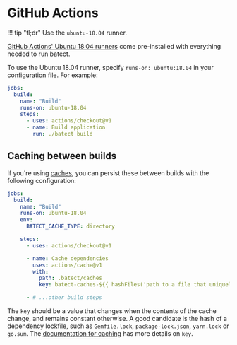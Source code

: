 # GitHub Actions

!!! tip "tl;dr"
    Use the `ubuntu-18.04` runner.

[GitHub Actions' Ubuntu 18.04 runners](https://help.github.com/en/actions/automating-your-workflow-with-github-actions/software-installed-on-github-hosted-runners#ubuntu-1804-lts)
come pre-installed with everything needed to run batect.

To use the Ubuntu 18.04 runner, specify `runs-on: ubuntu:18.04` in your configuration file. For example:

```yaml
jobs:
  build:
    name: "Build"
    runs-on: ubuntu-18.04
    steps:
      - uses: actions/checkout@v1
      - name: Build application
        run: ./batect build
```

## Caching between builds

If you're using [caches](../tips/Performance.md#cache-volumes), you can persist these between builds with the following configuration:

```yaml
jobs:
  build:
    name: "Build"
    runs-on: ubuntu-18.04
    env:
      BATECT_CACHE_TYPE: directory

    steps:
      - uses: actions/checkout@v1

      - name: Cache dependencies
        uses: actions/cache@v1
        with:
          path: .batect/caches
          key: batect-caches-${{ hashFiles('path to a file that uniquely identifies the contents of the caches') }}

      - # ...other build steps
```

The `key` should be a value that changes when the contents of the cache change, and remains constant otherwise. A good candidate is the hash of a dependency lockfile,
such as `Gemfile.lock`, `package-lock.json`, `yarn.lock` or `go.sum`. The
[documentation for caching](https://help.github.com/en/actions/configuring-and-managing-workflows/caching-dependencies-to-speed-up-workflows#using-the-cache-action) has
more details on `key`.

